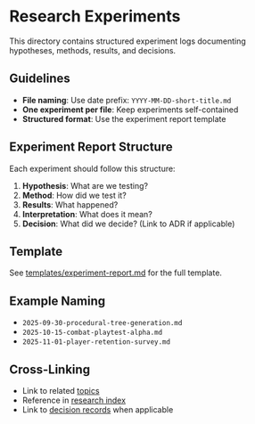 # Research Experiments

This directory contains structured experiment logs documenting hypotheses, methods, results, and decisions.

## Guidelines

- **File naming**: Use date prefix: `YYYY-MM-DD-short-title.md`
- **One experiment per file**: Keep experiments self-contained
- **Structured format**: Use the experiment report template

## Experiment Report Structure

Each experiment should follow this structure:

1. **Hypothesis**: What are we testing?
2. **Method**: How did we test it?
3. **Results**: What happened?
4. **Interpretation**: What does it mean?
5. **Decision**: What did we decide? (Link to ADR if applicable)

## Template

See [templates/experiment-report.md](../../templates/experiment-report.md) for the full template.

## Example Naming

- `2025-09-30-procedural-tree-generation.md`
- `2025-10-15-combat-playtest-alpha.md`
- `2025-11-01-player-retention-survey.md`

## Cross-Linking

- Link to related [topics](../topics/)
- Reference in [research index](../index.md)
- Link to [decision records](../../templates/decision-record.md) when applicable

